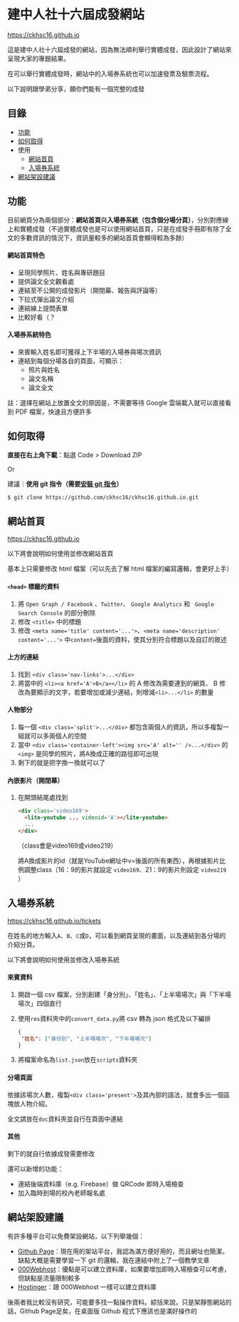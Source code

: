 
# 建中人社十六屆成發網站

https://ckhsc16.github.io

這是建中人社十六屆成發的網站，因為無法順利舉行實體成發，因此設計了網站來呈現大家的專題結果。

在可以舉行實體成發時，網站中的入場券系統也可以加速發票及驗票流程。

以下說明跟學弟分享，願你們能有一個完整的成發

## 目錄

- [功能](#功能)
- [如何取得](#如何取得)
- 使用
  - [網站首頁](#網站首頁)
  - [入場券系統](#入場券系統)
- [網站架設建議](#網站架設建議)

## 功能

目前網頁分為兩個部分：**網站首頁**與**入場券系統（包含個分場分頁）**，分別對應線上和實體成發（不過實體成發也是可以使用網站首頁，只是在成發手冊即有除了全文的多數資訊的情況下，資訊量較多的網站首頁會顯得較為多餘）

#### 網站首頁特色

- 呈現同學照片、姓名與專研題目
- 提供論文全文觀看處
- 連結至不公開的成發影片（開閉幕、報告與評論等）
- 下拉式彈出論文介紹
- 連結線上提問表單
- 比較好看（？

#### 入場券系統特色

- 來賓輸入姓名即可獲得上下半場的入場券與場次資訊
- 連結到每個分場各自的頁面，可顯示：
  - 照片與姓名
  - 論文名稱
  - 論文全文

註：選擇在網站上放置全文的原因是，不需要等待 Google 雲端載入就可以直接看到 PDF 檔案，快速且方便許多

## 如何取得

**直接在右上角下載**：點選 Code > Download ZIP

Or

建議｜**使用 git 指令（需要[安裝 git 指令](https://git-scm.com/book/zh-tw/v2/%E9%96%8B%E5%A7%8B-Git-%E5%AE%89%E8%A3%9D%E6%95%99%E5%AD%B8)）**

```bash
$ git clone https://github.com/ckhsc16/ckhsc16.github.io.git
```

## 網站首頁

https://ckhsc16.github.io

以下將會說明如何使用並修改網站首頁

基本上只需要修改 html 檔案（可以先去了解 html 檔案的編寫邏輯，會更好上手）

#### `<head>` 標籤的資料

1. 將 `Open Graph / Facebook` 、`Twitter`、 `Google Analytics`  和 ` Google Search Console` 的部分刪除
2. 修改 `<title>` 中的標題
3. 修改 `<meta name='title' content='...'>`、`<meta name='description' content='...'>`  中`content=`後面的資料，使其分別符合標題以及自訂的敘述

#### 上方的連結

1. 找到 `<div class='nav-links'>...</div>` 
2. 將當中的 `<li><a href='A'>B</a></li>` 的 A 修改為需要連到的網頁、 B 修改為要顯示的文字，若要增加或減少連結，則增減`<li>...</li>` 的數量

#### 人物部分

1. 每一個 `<div class='split'>...</div>` 都包含兩個人的資訊，所以多複製一組就可以多兩個人的空間
2. 當中 `<div class='container-left'><img src='A' alt='' />...</div>` 的 `<img>` 是同學的照片，將A換成正確的路徑即可出現
3. 剩下的就是把字換一換就可以了

#### 內嵌影片（開閉幕）

1. 在開頭結尾處找到 

   ```html
   <div class='video169'>
     <lite-youtube ... videoid='A'></lite-youtube>
     ...
   </div>
   ```

   （class會是video169或video219）

   將A換成影片的id（就是YouTube網址中v=後面的所有東西），再根據影片比例調整class（16：9的影片就設定 `video169`、21：9的影片則設定 `video219` ）

## 入場券系統

https://ckhsc16.github.io/tickets

在姓名的地方輸入`A`、`B`、`C`或`D`，可以看到網頁呈現的畫面，以及連結到各分場的介紹分頁。

以下將會說明如何使用並修改入場券系統

#### 來賓資料

1. 開啟一個 csv 檔案，分別創建「身分別」、「姓名」、「上半場場次」與「下半場場次」四個直行

2. 使用`res`資料夾中的`convert_data.py`將 csv 轉為 json 格式及以下編排

   ```json
   {
   	"姓名": ["身份別", "上半場場次", "下半場場次"]
   }
   ```

3. 將檔案命名為`list.json`放在`scripts`資料夾

#### 分場頁面

依據該場次人數，複製`<div class='present'>`及其內部的語法，就會多出一個區塊放人物介紹。

全文請放在`doc`資料夾並自行在頁面中連結

#### 其他

剩下的就自行依據成發需要修改

還可以新增的功能：

- 連結後端資料庫（e.g. Firebase）做 QRCode 即時入場檢查
- 加入臨時到場的校內老師報名處

## 網站架設建議

有許多種平台可以免費架設網站，以下列舉幾個：

- [Github Page](https://hackmd.io/@YmcMgo-NSKOqgTGAjl_5tg/HJpJk8ABU/%2F%40Albertnotes%2FB1_iKcAwI)：現在用的架站平台，我認為滿方便好用的，而且網址也簡潔。缺點大概是需要學習一下 git 的邏輯，我在連結中附上了一個教學文章
- [000Webhost](https://techmoon.xyz/000webhost/)：優點是可以建立資料庫，如果要增加即時入場檢查可以考慮，但缺點是流量限制較多
- [Hostinger](https://free.com.tw/hostinger/)：跟 000Webhost 一樣可以建立資料庫

後兩者我比較沒有研究，可能要多找一點操作資料。綜括來說，只是架靜態網站的話，Github Page足矣，在桌面版 Github 程式下應該也是滿好操作的

